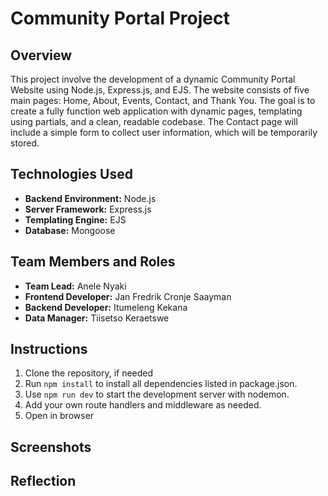 # Community Portal Project

## Overview
This project involve the development of a dynamic Community Portal Website using Node.js, Express.js, and EJS. The website consists of five main pages: Home, About, Events, Contact, and Thank You. The goal is to create a fully function web application with dynamic pages, templating using partials, and a clean, readable codebase. The Contact page will include a simple form to collect user information, which will be temporarily stored.

## Technologies Used
* **Backend Environment:** Node.js
* **Server Framework:** Express.js
* **Templating Engine:** EJS
* **Database:** Mongoose

## Team Members and Roles
* **Team Lead:** Anele Nyaki
* **Frontend Developer:** Jan Fredrik Cronje Saayman
* **Backend Developer:** Itumeleng Kekana
* **Data Manager:** Tiisetso Keraetswe

## Instructions

1. Clone the repository, if needed
2. Run `npm install` to install all dependencies listed in package.json.
3. Use `npm run dev` to start the development server with nodemon.
4. Add your own route handlers and middleware as needed.
5. Open in browser

## Screenshots
## Reflection
